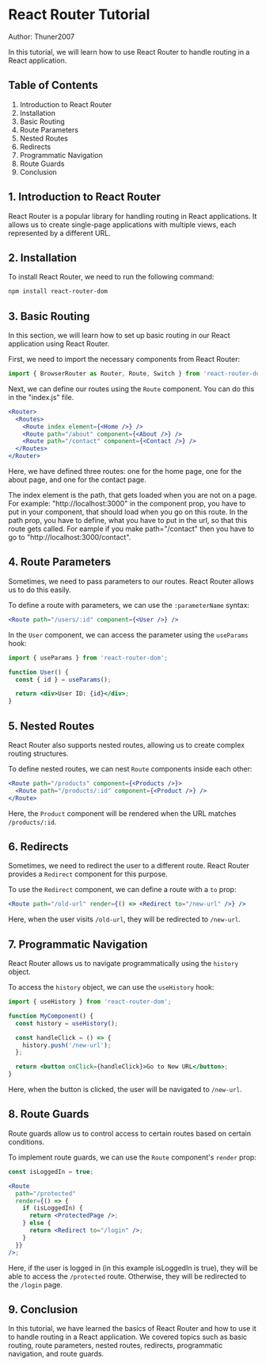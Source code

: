 # React Router Tutorial

Author: Thuner2007

In this tutorial, we will learn how to use React Router to handle routing in a React application.

## Table of Contents

1. Introduction to React Router
2. Installation
3. Basic Routing
4. Route Parameters
5. Nested Routes
6. Redirects
7. Programmatic Navigation
8. Route Guards
9. Conclusion

## 1. Introduction to React Router

React Router is a popular library for handling routing in React applications. It allows us to create single-page applications with multiple views, each represented by a different URL.

## 2. Installation

To install React Router, we need to run the following command:

```bash
npm install react-router-dom
```

## 3. Basic Routing

In this section, we will learn how to set up basic routing in our React application using React Router.

First, we need to import the necessary components from React Router:

```jsx
import { BrowserRouter as Router, Route, Switch } from 'react-router-dom';
```

Next, we can define our routes using the `Route` component. You can do this in the "index.js" file.

```jsx
<Router>
  <Routes>
    <Route index element={<Home />} />
    <Route path="/about" component={<About />} />
    <Route path="/contact" component={<Contact />} />
  </Routes>
</Router>
```

Here, we have defined three routes: one for the home page, one for the about page, and one for the contact page.

The index element is the path, that gets loaded when you are not on a page. For example: "http://localhost:3000"
in the component prop, you have to put in your component, that should load when you go on this route.
In the path prop, you have to define, what you have to put in the url, so that this route gets called. For eample if you make path="/contact" then you have to go to "http://localhost:3000/contact".

## 4. Route Parameters

Sometimes, we need to pass parameters to our routes. React Router allows us to do this easily.

To define a route with parameters, we can use the `:parameterName` syntax:

```jsx
<Route path="/users/:id" component={<User />} />
```

In the `User` component, we can access the parameter using the `useParams` hook:

```jsx
import { useParams } from 'react-router-dom';

function User() {
  const { id } = useParams();

  return <div>User ID: {id}</div>;
}
```

## 5. Nested Routes

React Router also supports nested routes, allowing us to create complex routing structures.

To define nested routes, we can nest `Route` components inside each other:

```jsx
<Route path="/products" component={<Products />}>
  <Route path="/products/:id" component={<Product />} />
</Route>
```

Here, the `Product` component will be rendered when the URL matches `/products/:id`.

## 6. Redirects

Sometimes, we need to redirect the user to a different route. React Router provides a `Redirect` component for this purpose.

To use the `Redirect` component, we can define a route with a `to` prop:

```jsx
<Route path="/old-url" render={() => <Redirect to="/new-url" />} />
```

Here, when the user visits `/old-url`, they will be redirected to `/new-url`.

## 7. Programmatic Navigation

React Router allows us to navigate programmatically using the `history` object.

To access the `history` object, we can use the `useHistory` hook:

```jsx
import { useHistory } from 'react-router-dom';

function MyComponent() {
  const history = useHistory();

  const handleClick = () => {
    history.push('/new-url');
  };

  return <button onClick={handleClick}>Go to New URL</button>;
}
```

Here, when the button is clicked, the user will be navigated to `/new-url`.

## 8. Route Guards

Route guards allow us to control access to certain routes based on certain conditions.

To implement route guards, we can use the `Route` component's `render` prop:

```jsx
const isLoggedIn = true;

<Route
  path="/protected"
  render={() => {
    if (isLoggedIn) {
      return <ProtectedPage />;
    } else {
      return <Redirect to="/login" />;
    }
  }}
/>;
```

Here, if the user is logged in (in this example isLoggedIn is true), they will be able to access the `/protected` route. Otherwise, they will be redirected to the `/login` page.

## 9. Conclusion

In this tutorial, we have learned the basics of React Router and how to use it to handle routing in a React application. We covered topics such as basic routing, route parameters, nested routes, redirects, programmatic navigation, and route guards.
